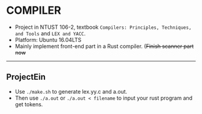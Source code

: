 # COMPILER
* Project in NTUST 106-2, textbook `Compilers: Principles, Techniques, and Tools` and `LEX and YACC`.
* Platform: Ubuntu 16.04LTS
* Mainly implement front-end part in a Rust compiler. 
(~~Finish scanner part now~~

***
## ProjectEin
* Use `./make.sh` to generate lex.yy.c and a.out.
* Then use `./a.out` or `./a.out < filename` to input your rust program and get tokens.
